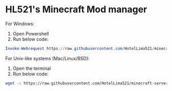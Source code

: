 # HL521's Minecraft Mod manager

For Windows:
1. Open Powershell
2. Run below code:
```powershell
Invoke-Webrequest https://raw.githubusercontent.com/HotelLima521/minecraft-server/main/install.ps1 -OutFile install.ps1 | powershell -ExecutionPolicy Bypass -File "install.ps1"
```


For Unix-like systems (Mac/Linux/BSD):
1. Open the terminal
2. Run below code: 
```sh
wget -c https://raw.githubusercontent.com/HotelLima521/minecraft-server/main/install.sh -P /tmp/ && chmod +x /tmp/install.sh && /tmp/install.sh
```

